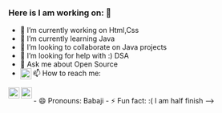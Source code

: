 ### Here is I am working on:  👋
 


- 🔭 I’m currently working on Html,Css
- 🌱 I’m currently learning Java 
- 👯 I’m looking to collaborate on Java projects
- 🤔 I’m looking for help with :) DSA
- 💬 Ask me about Open Source
- 📫 How to reach me: <a href="https://twitter.com/Yashvis99284225">
    <img src="https://logodownload.org/wp-content/uploads/2014/09/twitter-logo-1.png" alt="YASH TWITTER Profile" width="22px" align="left"></a>
 <a href="https://www.linkedin.com/in/yash-vishnoi-4a75851a1/">
    <img alt="YASH's LinkedIN" src="https://raw.githubusercontent.com/peterthehan/peterthehan/master/assets/linkedin.svg" style="max-width:100%;" width="22px" align="left"></a>
 <a href="https://discord.gg/8KaxBUNJ" rel="nofollow">
  <img alt="Yash's Discord" src="https://raw.githubusercontent.com/peterthehan/peterthehan/master/assets/discord.svg" style="max-width:100%;" width="22px" align="left"></a><br>
- 😄 Pronouns: Babaji
- ⚡ Fun fact: :( I am half finish 
-->
